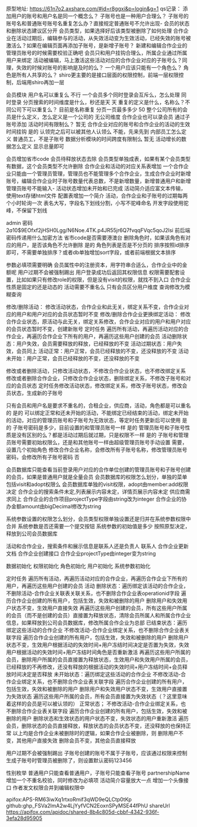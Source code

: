 原型地址: https://61n7o2.axshare.com/#id=r8ggxi&p=login&g=1
qs记录：
添加用户的账号和用户名是同一个概念么？
子账号也是一种用户合理么？
子账号的账号名和普通账号账号名重复怎么办？直接规定普通账号不允许出现-
会员的状态和删除状态建议区分开
会员类型，如果选择好后该类型被删除了如何处理
合作企业在活动过期后，编辑参与的活动，从失效活动变为生效活动，已经失效的账号被激活么？如果在编辑页面再添加子账号，是新增子账号？
新建和编辑合作企业的管理员账号的时候需要校验正确吧
会员只和用户挂钩合理么，所属企业通过所属用户来绑定
活动被编辑，马上激活这些活动对应的合作企业对应的子账号么？同理，失效的时候对账号的影响是及时的么？
一个用户应该只能有一个角色么？
角色是所有人共享的么？
shiro更主要的是接口层面的权限控制，前端一层权限控制，后端用shiro再加一层


会员模块
用户名可以重复么 不行
一个会员多个同时登录会互斥么，怎么处理 同时登录
分页搜索的时间维度是什么，秒还是天 天
重复的定义是什么，名称么？不同公司下可以重复么？ 目前是名称重复
分页一页最多多少 50
整个公司所有的会员是什么定义，怎么定义是一个公司的 无公司维度
合作企业也可以录会员 通过子账号添加
活动时间有限制么？ 暂无
合作企业对应的账号和合作企业的活动的生效时间挂钩 是的
认领完之后可以被其他人认领么 不能，先来先到
内部员工怎么定义 普通员工，不是子账号
数据分析模块的时间跨度有限制么 暂无
活动增长的数据怎么定义 显示总量即可

会员增加省市code
会员待释放状态去除
会员类型单独成表，如果有某个会员类型有数据，这个会员类型不允许删除
合作企业和活动的对应关系表增加
一个合作企业只能由一个管理员管理，管理员也不能管理多个合作企业，生成合作企业时新增账号，编辑合作企业时子账号数量代表总数，不是新增数量，新增普通用户和新增管理员账号不能输入-
活动状态增加未开始和已完成
活动简介适应富文本传输，使用text存储html文件
配置表增加一个简介
活动，合作企业和子账号的过期每两个小时轮询一次
表名大写，字段名下划线分割，小写不驼峰命名
开发字段使用驼峰，不保留下划线

admin 密码 $2a$10$9EOfxf2jHSH0Lgg/N6Noe.4TK.p4JR55jr6Q7fvqqFVqc5qoJ2lsi
前后端密码传递用什么加密方法
省市code是否需要港澳台
删除角色时，如果该角色有对应的用户，是否该角色不允许删除 是的
角色列表是否是不分页的
排序按照id排序即可，不需要单独排序？或者db单独增加sort字段，或者前端根据文本排序

参数必填项需要明确
会员属性中的注册资本，用字符串合适么，合作企业中的金额呢
用户过期不会被强制踢出
用户登录成功后返回其权限信息
权限需要配套设置，比如如果只有修改role的权限，但是没有visit的权限，就找不到入口
合作企业性质是固定的还是动态的
活动需要不重名么
只有会员区分用户维度
查询修改为模糊查询

修改/删除活动：
    修改活动状态，合作企业和此无关，绑定关系不变，合作企业对应的用户和用户对应的会员状态暂时不变
修改/删除合作企业更换绑定活动：
    修改合作企业状态，原活动与此无关，绑定关系修改，合作企业对应的用户和用户对应的会员状态暂时不变，创建新账号
定时任务
    遍历所有活动，再遍历活动对应的合作企业，再遍历合作企业下所有的用户，再遍历这些用户创建的会员
    活动删除状态：用户失效，会员需要释放的释放，已经释放的不变
    活动过期状态：用户失效，会员同上
    活动正常：用户正常，会员已经释放的不变，还没释放的不变
    活动未开始：用户正常，会员已经释放的不变，还没释放的不变
    
   
修改或者删除活动，只修改活动状态，不修改合作企业状态，也不修改绑定关系
修改或者删除合作企业，只修改合作企业状态，删除绑定关系，不修改子账号和对应的会员状态
定时任务修改活动状态，修改绑定关系，修改子账号状态，修改会员状态，生成新的子账号 

只有会员和用户名是要求不重名的，合租企业，供应商，活动，角色都是可以重名的 是的
可以绑定正常和还未开始的活动，不能绑定已经结束的活动，绑定未开始的活动，对应的管理员账号和子账号为无效状态，等定时任务更新后可以使用 是的
子账号密码是多少，目前设置的和管理员账号一样 是的
管理员账号和子账号性质是没有区别的么？都是活动过期后就过期，只是权限不一样 是的
子账号和管理员账号需要初始权限么，还是和其他账号一样由超级管理员账号手动设置 需要，设置几个初始角色
修改合作企业名称，会修改所有子账号名称，修改管理员账号密码，会修改所有子账号密码 否


会员数据库只能查看当前登录用户对应的合作单位创建的管理员账号和子账号创建的会员，如果是普通用户就是全量会员
会员数据库的权限怎么划分，单独的菜单包括visit和adopt权限么 会员数据库单独的visit权限，adopt由member:add权限决定
合作企业的搜索条件未定,列表展示内容未定，详情页展示内容未定
供应商需求同上
合作企业的合作项目projectType字段由string改为integer
合作企业的协办金额amount由bigDecimal修改为string

系统参数设置的权限怎么划分，会员类型权限单独设置还是归并在系统参数权限中 合并
系统参数是否还需要一个提交按钮
系统参数的初始值是多少 按照原型决定，释放到公司会员数据库

活动和合作企业，搜索条件和展示信息是联系人还是负责人 联系人
合作企业更新文档
合作企业创建接口
合作企业projectType由integer变为string

数据初始化
权限初始化
角色初始化
用户初始化
系统参数初始化

定时任务
    遍历所有活动，再遍历活动对应的合作企业，再遍历合作企业下所有的用户，再遍历这些用户创建的会员
    活动
        删除状态：遍历绑定该活动的合作企业，
            不删除活动-合作企业关联表关联关系，也不删除合作企业表operationid字段
            遍历合作企业创建的所有用户，包括生效，失效和被删除的用户
            删除用户和失效用户状态不变，生效用户直接失效
            再遍历这些用户创建的会员，所有这些用户所属的会员（而不是创建的会员）直接置为释放状态，清除会员所属人和所属合作企业信息，如果释放到公司会员数据库，修改所属合作企业为总部 
        已结束状态：遍历绑定这些活动的合作企业
            不修改活动-合作企业绑定关系，也不删除合作企业表关联字段
            遍历合作企业创建的所有用户，包括生效，失效和被删除的用户
            删除用户状态不变，生效用户根据活动的失效时间+用户冻结时间决定是否置为失效，失效用户根据活动的失效时间+用户冻结时间角色是否重新激活
            再遍历这些用户所属的会员，删除用户所属的会员直接置为释放状态，生效用户和失效用户所属的会员，已经释放的不再修改，还没有释放的根据活动的失效时间+用户冻结时间+会员释放时间决定是否释放
        未开始状态：遍历绑定这些活动的合作企业
            不修改活动-合作企业绑定关系，也不删除合作企业表关联字段
            遍历合作企业创建的所有用户，包括生效，失效和被删除的用户
            删除用户和失效用户状态不变，生效用户直接置为失效状态
            遍历这些用户所属的会员，所有会员直接置为失效状态（？这里意味着这样的会员是可以被认领的）
        正常状态；
            不修改活动-合作企业绑定关系，也不删除合作企业表关联字段
            遍历合作企业创建的所有用户，包括生效，失效和被删除的用户
            删除状态和生效状态的用户状态不变，失效状态的用户重新激活
            遍历会员，删除状态的会员直接释放，释放状态的会员状态不变，还没释放的也保持正常
        以上均是合作企业未被删除时的逻辑，如果合作企业被删除，则
            删除用户不变，其他用户直接失效
            删除会员不变，其他会员直接释放
                
用户过期不会被强制踢出
子账号创建的账号不属于子账号，应该通过权限来控制
生成子账号时管理员被删除了，则设置默认密码123456

性别枚举
普通用户只能查看普通用户，子账号只能查看子账号
partnershipName增加一个不重名校验，同时修改为必填项
活动简介容量放大一点
增加一个头像接口
作者发文权限合并到编辑权限中

apifox:APS-RM63iwXq1rtxoRmif3qWD9eQLCtp0tKp
github: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
shareUrl https://apifox.com/apidoc/shared-8b4c805d-cbbf-4342-936f-3efa28d95905
